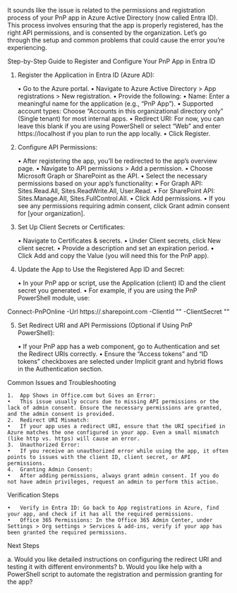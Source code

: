 It sounds like the issue is related to the permissions and registration process of your PnP app in Azure Active Directory (now called Entra ID). This process involves ensuring that the app is properly registered, has the right API permissions, and is consented by the organization. Let’s go through the setup and common problems that could cause the error you’re experiencing.

Step-by-Step Guide to Register and Configure Your PnP App in Entra ID

1. Register the Application in Entra ID (Azure AD):

	•	Go to the Azure portal.
	•	Navigate to Azure Active Directory > App registrations > New registration.
	•	Provide the following:
	•	Name: Enter a meaningful name for the application (e.g., “PnP App”).
	•	Supported account types: Choose “Accounts in this organizational directory only” (Single tenant) for most internal apps.
	•	Redirect URI: For now, you can leave this blank if you are using PowerShell or select “Web” and enter https://localhost if you plan to run the app locally.
	•	Click Register.

2. Configure API Permissions:

	•	After registering the app, you’ll be redirected to the app’s overview page.
	•	Navigate to API permissions > Add a permission.
	•	Choose Microsoft Graph or SharePoint as the API.
	•	Select the necessary permissions based on your app’s functionality:
	•	For Graph API: Sites.Read.All, Sites.ReadWrite.All, User.Read.
	•	For SharePoint API: Sites.Manage.All, Sites.FullControl.All.
	•	Click Add permissions.
	•	If you see any permissions requiring admin consent, click Grant admin consent for [your organization].

3. Set Up Client Secrets or Certificates:

	•	Navigate to Certificates & secrets.
	•	Under Client secrets, click New client secret.
	•	Provide a description and set an expiration period.
	•	Click Add and copy the Value (you will need this for the PnP app).

4. Update the App to Use the Registered App ID and Secret:

	•	In your PnP app or script, use the Application (client) ID and the client secret you generated.
	•	For example, if you are using the PnP PowerShell module, use:

Connect-PnPOnline -Url https://<tenant>.sharepoint.com -ClientId "<Client ID>" -ClientSecret "<Client Secret>"



5. Set Redirect URI and API Permissions (Optional if Using PnP PowerShell):

	•	If your PnP app has a web component, go to Authentication and set the Redirect URIs correctly.
	•	Ensure the “Access tokens” and “ID tokens” checkboxes are selected under Implicit grant and hybrid flows in the Authentication section.

Common Issues and Troubleshooting

	1.	App Shows in Office.com but Gives an Error:
	•	This issue usually occurs due to missing API permissions or the lack of admin consent. Ensure the necessary permissions are granted, and the admin consent is provided.
	2.	Redirect URI Mismatch:
	•	If your app uses a redirect URI, ensure that the URI specified in Azure matches the one configured in your app. Even a small mismatch (like http vs. https) will cause an error.
	3.	Unauthorized Error:
	•	If you receive an unauthorized error while using the app, it often points to issues with the client ID, client secret, or API permissions.
	4.	Granting Admin Consent:
	•	After adding permissions, always grant admin consent. If you do not have admin privileges, request an admin to perform this action.

Verification Steps

	•	Verify in Entra ID: Go back to App registrations in Azure, find your app, and check if it has all the required permissions.
	•	Office 365 Permissions: In the Office 365 Admin Center, under Settings > Org settings > Services & add-ins, verify if your app has been granted the required permissions.

Next Steps

a. Would you like detailed instructions on configuring the redirect URI and testing it with different environments?
b. Would you like help with a PowerShell script to automate the registration and permission granting for the app?